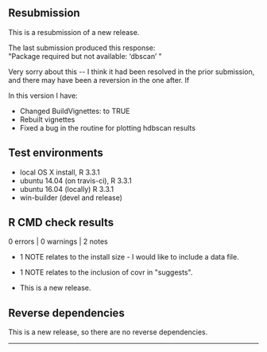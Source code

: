 ## Resubmission
 
This is a resubmission of a new release. 

The last submission produced this response:  
    "Package required but not available: ‘dbscan’ "

Very sorry about this -- I think it had been resolved in the prior submission, and there may have been a reversion in the one after. If 

In this version I have:
* Changed BuildVignettes: to TRUE
* Rebuilt vignettes
* Fixed a bug in the routine for plotting hdbscan results
 
## Test environments
* local OS X install, R 3.3.1
* ubuntu 14.04 (on travis-ci), R 3.3.1
* ubuntu 16.04 (locally) R 3.3.1
* win-builder (devel and release)

## R CMD check results

0 errors | 0 warnings | 2 notes

* 1 NOTE relates to the install size - I would like to include a data file. 
* 1 NOTE relates to the inclusion of covr in "suggests".

* This is a new release.

## Reverse dependencies

This is a new release, so there are no reverse dependencies.

---
  
